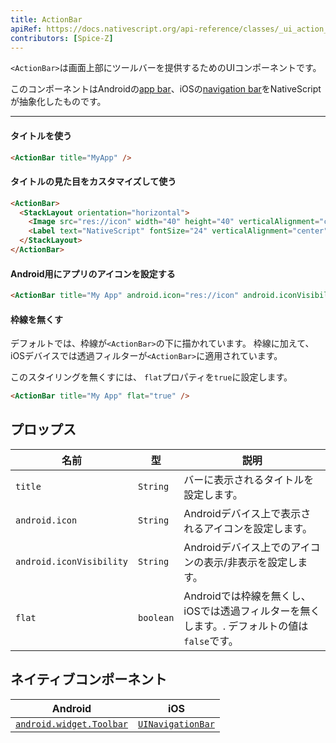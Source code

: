 ```yaml
---
title: ActionBar
apiRef: https://docs.nativescript.org/api-reference/classes/_ui_action_bar_.actionbar
contributors: [Spice-Z]
---
```


`<ActionBar>`は画面上部にツールバーを提供するためのUIコンポーネントです。

このコンポーネントはAndroidの[app bar](https://developer.android.com/training/appbar/)、iOSの[navigation bar](https://developer.apple.com/design/human-interface-guidelines/ios/bars/navigation-bars/)をNativeScriptが抽象化したものです。

---

#### タイトルを使う

```html
<ActionBar title="MyApp" />
```

#### タイトルの見た目をカスタマイズして使う

```html
<ActionBar>
  <StackLayout orientation="horizontal">
    <Image src="res://icon" width="40" height="40" verticalAlignment="center" />
    <Label text="NativeScript" fontSize="24" verticalAlignment="center" />
  </StackLayout>
</ActionBar>
```

#### Android用にアプリのアイコンを設定する

```html
<ActionBar title="My App" android.icon="res://icon" android.iconVisibility="always" />
```

#### 枠線を無くす

デフォルトでは、枠線が`<ActionBar>`の下に描かれています。 枠線に加えて、iOSデバイスでは透過フィルターが`<ActionBar>`に適用されています。

このスタイリングを無くすには、 `flat`プロパティを`true`に設定します。

```html
<ActionBar title="My App" flat="true" />
```

## プロップス

| 名前 | 型 | 説明 |
|------|------|-------------|
| `title` | `String` | バーに表示されるタイトルを設定します。
| `android.icon` | `String` | Androidデバイス上で表示されるアイコンを設定します。
| `android.iconVisibility` | `String` | Androidデバイス上でのアイコンの表示/非表示を設定します。
| `flat` | `boolean` | Androidでは枠線を無くし、iOSでは透過フィルターを無くします。. デフォルトの値は`false`です。

## ネイティブコンポーネント

| Android | iOS |
|---------|-----|
| [`android.widget.Toolbar`](https://developer.android.com/reference/android/widget/Toolbar.html)	| [`UINavigationBar`](https://developer.apple.com/documentation/uikit/uinavigationbar)